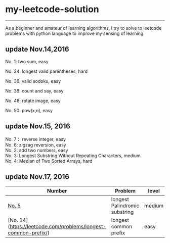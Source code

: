 # my-leetcode-solution
---
As a beginner and amateur of learning algorithms, I try to solve to leetcode problems with python language to improve my sensing of learning.

update Nov.14,2016
---
No. 1: two sum, easy

No. 34: longest valid parentheses, hard

No. 36: valid sodoku, easy

No. 38: count and say, easy

No. 48: rotate image, easy

No. 50: pow(x,n), easy

update Nov.15, 2016
---
No. 7： reverse integer, easy  
No. 6:  zigzag reversion, easy    
No. 2: add two numbers, easy  
No. 3: Longest Substring Without Repeating Characters, medium  
No. 4: Median of Two Sorted Arrays, hard  

update Nov.17, 2016  
---
| Number | Problem  |level|
|--------|----------|-----|
|[No. 5](https://leetcode.com/problems/longest-palindromic-substring/)  |longest Palindromic substring |medium| 
|[No. 14] (https://leetcode.com/problems/longest-common-prefix/) |longest common prefix |easy|

